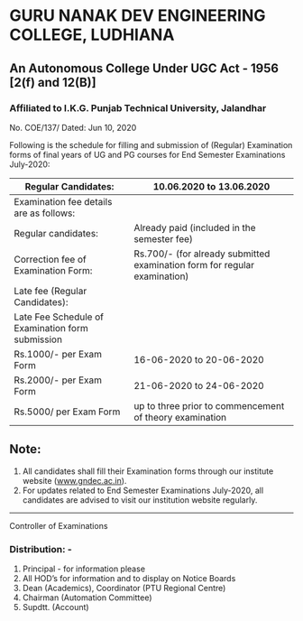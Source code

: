 # GURU NANAK DEV ENGINEERING COLLEGE, LUDHIANA
## An Autonomous College Under UGC Act - 1956 [2(f) and 12(B)]
### Affiliated to I.K.G. Punjab Technical University, Jalandhar

No. COE/137/ Dated: Jun 10, 2020

Following is the schedule for filling and submission of (Regular) Examination forms of final years of UG and PG courses for End Semester Examinations July-2020:

|Regular Candidates:|10.06.2020 to 13.06.2020|
|---|---|
|Examination fee details are as follows:| |
|Regular candidates:|Already paid (included in the semester fee)|
|Correction fee of Examination Form:|Rs.700/- (for already submitted examination form for regular examination)|
|Late fee (Regular Candidates):||
|Late Fee Schedule of Examination form submission||
|Rs.1000/- per Exam Form|16-06-2020 to 20-06-2020|
|Rs.2000/- per Exam Form|21-06-2020 to 24-06-2020| 
|Rs.5000/ per Exam Form|up to three prior to commencement of theory examination |

## Note:

1. All  candidates shall fill their Examination forms through our institute website (www.gndec.ac.in).
1. For updates related to End Semester Examinations July-2020, all candidates are advised to visit our institution website regularly.

---
Controller of Examinations

### Distribution: -
1. Principal - for information please
1. All HOD’s for information and to display on Notice Boards
1. Dean (Academics), Coordinator (PTU Regional Centre)
1. Chairman (Automation Committee)
1. Supdtt. (Account)
